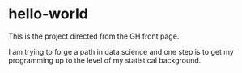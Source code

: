# hello-world
This is the project directed from the GH front page.

I am trying to forge a path in data science and one step is to get my programming up to the level of my statistical background.
